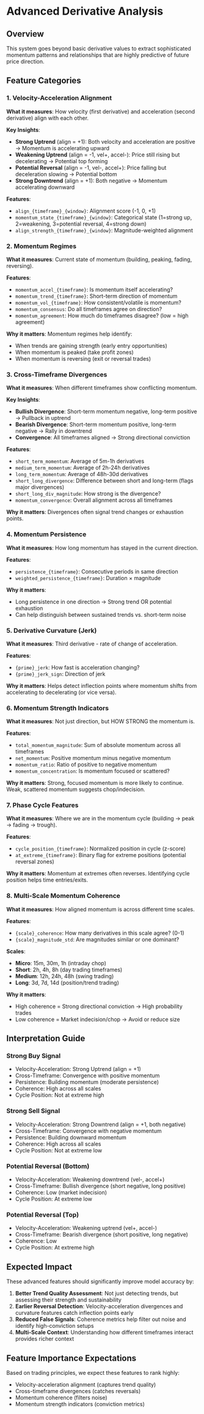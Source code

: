 # Advanced Derivative Analysis

## Overview

This system goes beyond basic derivative values to extract sophisticated momentum patterns and relationships that are highly predictive of future price direction.

## Feature Categories

### 1. Velocity-Acceleration Alignment

**What it measures**: How velocity (first derivative) and acceleration (second derivative) align with each other.

**Key Insights**:
- **Strong Uptrend** (align = +1): Both velocity and acceleration are positive → Momentum is accelerating upward
- **Weakening Uptrend** (align = -1, vel+, accel-): Price still rising but decelerating → Potential top forming
- **Potential Reversal** (align = -1, vel-, accel+): Price falling but deceleration slowing → Potential bottom
- **Strong Downtrend** (align = +1): Both negative → Momentum accelerating downward

**Features**:
- `align_{timeframe}_{window}`: Alignment score (-1, 0, +1)
- `momentum_state_{timeframe}_{window}`: Categorical state (1=strong up, 2=weakening, 3=potential reversal, 4=strong down)
- `align_strength_{timeframe}_{window}`: Magnitude-weighted alignment

### 2. Momentum Regimes

**What it measures**: Current state of momentum (building, peaking, fading, reversing).

**Features**:
- `momentum_accel_{timeframe}`: Is momentum itself accelerating?
- `momentum_trend_{timeframe}`: Short-term direction of momentum
- `momentum_vol_{timeframe}`: How consistent/volatile is momentum?
- `momentum_consensus`: Do all timeframes agree on direction?
- `momentum_agreement`: How much do timeframes disagree? (low = high agreement)

**Why it matters**: Momentum regimes help identify:
- When trends are gaining strength (early entry opportunities)
- When momentum is peaked (take profit zones)
- When momentum is reversing (exit or reversal trades)

### 3. Cross-Timeframe Divergences

**What it measures**: When different timeframes show conflicting momentum.

**Key Insights**:
- **Bullish Divergence**: Short-term momentum negative, long-term positive → Pullback in uptrend
- **Bearish Divergence**: Short-term momentum positive, long-term negative → Rally in downtrend
- **Convergence**: All timeframes aligned → Strong directional conviction

**Features**:
- `short_term_momentum`: Average of 5m-1h derivatives
- `medium_term_momentum`: Average of 2h-24h derivatives  
- `long_term_momentum`: Average of 48h-30d derivatives
- `short_long_divergence`: Difference between short and long-term (flags major divergences)
- `short_long_div_magnitude`: How strong is the divergence?
- `momentum_convergence`: Overall alignment across all timeframes

**Why it matters**: Divergences often signal trend changes or exhaustion points.

### 4. Momentum Persistence

**What it measures**: How long momentum has stayed in the current direction.

**Features**:
- `persistence_{timeframe}`: Consecutive periods in same direction
- `weighted_persistence_{timeframe}`: Duration × magnitude

**Why it matters**:
- Long persistence in one direction → Strong trend OR potential exhaustion
- Can help distinguish between sustained trends vs. short-term noise

### 5. Derivative Curvature (Jerk)

**What it measures**: Third derivative - rate of change of acceleration.

**Features**:
- `{prime}_jerk`: How fast is acceleration changing?
- `{prime}_jerk_sign`: Direction of jerk

**Why it matters**: Helps detect inflection points where momentum shifts from accelerating to decelerating (or vice versa).

### 6. Momentum Strength Indicators

**What it measures**: Not just direction, but HOW STRONG the momentum is.

**Features**:
- `total_momentum_magnitude`: Sum of absolute momentum across all timeframes
- `net_momentum`: Positive momentum minus negative momentum
- `momentum_ratio`: Ratio of positive to negative momentum
- `momentum_concentration`: Is momentum focused or scattered?

**Why it matters**: Strong, focused momentum is more likely to continue. Weak, scattered momentum suggests chop/indecision.

### 7. Phase Cycle Features

**What it measures**: Where we are in the momentum cycle (building → peak → fading → trough).

**Features**:
- `cycle_position_{timeframe}`: Normalized position in cycle (z-score)
- `at_extreme_{timeframe}`: Binary flag for extreme positions (potential reversal zones)

**Why it matters**: Momentum at extremes often reverses. Identifying cycle position helps time entries/exits.

### 8. Multi-Scale Momentum Coherence

**What it measures**: How aligned momentum is across different time scales.

**Features**:
- `{scale}_coherence`: How many derivatives in this scale agree? (0-1)
- `{scale}_magnitude_std`: Are magnitudes similar or one dominant?

**Scales**:
- **Micro**: 15m, 30m, 1h (intraday chop)
- **Short**: 2h, 4h, 8h (day trading timeframes)
- **Medium**: 12h, 24h, 48h (swing trading)
- **Long**: 3d, 7d, 14d (position/trend trading)

**Why it matters**:
- High coherence = Strong directional conviction → High probability trades
- Low coherence = Market indecision/chop → Avoid or reduce size

## Interpretation Guide

### Strong Buy Signal
- Velocity-Acceleration: Strong Uptrend (align = +1)
- Cross-Timeframe: Convergence with positive momentum
- Persistence: Building momentum (moderate persistence)
- Coherence: High across all scales
- Cycle Position: Not at extreme high

### Strong Sell Signal
- Velocity-Acceleration: Strong Downtrend (align = +1, both negative)
- Cross-Timeframe: Convergence with negative momentum
- Persistence: Building downward momentum
- Coherence: High across all scales
- Cycle Position: Not at extreme low

### Potential Reversal (Bottom)
- Velocity-Acceleration: Weakening downtrend (vel-, accel+)
- Cross-Timeframe: Bullish divergence (short negative, long positive)
- Coherence: Low (market indecision)
- Cycle Position: At extreme low

### Potential Reversal (Top)
- Velocity-Acceleration: Weakening uptrend (vel+, accel-)
- Cross-Timeframe: Bearish divergence (short positive, long negative)  
- Coherence: Low
- Cycle Position: At extreme high

## Expected Impact

These advanced features should significantly improve model accuracy by:

1. **Better Trend Quality Assessment**: Not just detecting trends, but assessing their strength and sustainability
2. **Earlier Reversal Detection**: Velocity-acceleration divergences and curvature features catch inflection points early
3. **Reduced False Signals**: Coherence metrics help filter out noise and identify high-conviction setups
4. **Multi-Scale Context**: Understanding how different timeframes interact provides richer context

## Feature Importance Expectations

Based on trading principles, we expect these features to rank highly:
- Velocity-acceleration alignment (captures trend quality)
- Cross-timeframe divergences (catches reversals)
- Momentum coherence (filters noise)
- Momentum strength indicators (conviction metrics)




